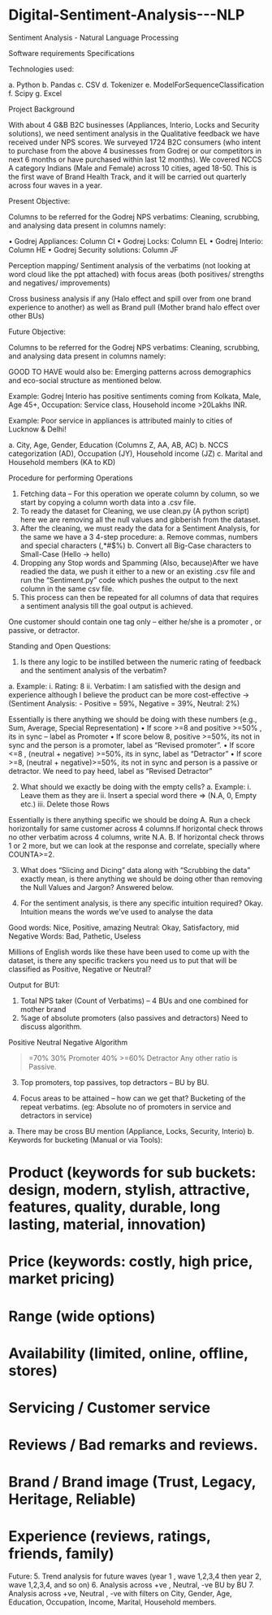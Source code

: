 # Digital-Sentiment-Analysis---NLP

Sentiment Analysis - Natural Language Processing

Software requirements Specifications

Technologies used:

a.	Python
b.	Pandas
c.	CSV
d.	Tokenizer
e.	ModelForSequenceClassification
f.	Scipy
g.	Excel




Project Background

With about 4 G&B B2C businesses (Appliances, Interio, Locks and Security solutions), we need sentiment analysis in the Qualitative feedback we have received under NPS scores.
We surveyed 1724 B2C consumers (who intent to purchase from the above 4 businesses from Godrej or our competitors in next 6 months or have purchased within last 12 months).
We covered NCCS A category Indians (Male and Female) across 10 cities, aged 18-50.
This is the first wave of Brand Health Track, and it will be carried out quarterly across four waves in a year.


Present Objective: 

Columns to be referred for the Godrej NPS verbatims: Cleaning, scrubbing, and analysing data present in columns namely:

•	Godrej Appliances: Column CI 
•	Godrej Locks: Column EL
•	Godrej Interio: Column HE
•	Godrej Security solutions: Column JF

Perception mapping/ Sentiment analysis of the verbatims (not looking at word cloud like the ppt attached) with focus areas (both positives/ strengths and negatives/ improvements) 

Cross business analysis if any (Halo effect and spill over from one brand experience to another) as well as Brand pull (Mother brand halo effect over other BUs)


Future Objective: 

Columns to be referred for the Godrej NPS verbatims: Cleaning, scrubbing, and analysing data present in columns namely:

GOOD TO HAVE would also be: Emerging patterns across demographics and eco-social structure as mentioned below.

Example: Godrej Interio has positive sentiments coming from Kolkata, Male, Age 45+, Occupation: Service class, Household income >20Lakhs INR.

Example: Poor service in appliances is attributed mainly to cities of Lucknow & Delhi!  

a.	City, Age, Gender, Education (Columns Z, AA, AB, AC)
b.	NCCS categorization (AD), Occupation (JY), Household income (JZ)
c.	Marital and Household members (KA to KD)

Procedure for performing Operations

1.	Fetching data – For this operation we operate column by column, so we start by copying a column worth data into a .csv file.
2.	To ready the dataset for Cleaning, we use clean.py (A python script) here we are removing all the null values and gibberish from the dataset.
3.	After the cleaning, we must ready the data for a Sentiment Analysis, for the same we have a 3 4-step procedure:
a.	Remove commas, numbers and special characters (,*#$%)
b.	Convert all Big-Case characters to Small-Case (Hello -> hello)
4.	Dropping any Stop words and Spamming (Also, because)After we have readied the data, we push it either to a new or an existing .csv file and run the “Sentiment.py” code which pushes the output to the next column in the same csv file.
5.	This process can then be repeated for all columns of data that requires a sentiment analysis till the goal output is achieved.

One customer should contain one tag only – either he/she is a promoter , or passive, or detractor.


Standing and Open Questions:

1.	Is there any logic to be instilled between the numeric rating of feedback and the sentiment analysis of the verbatim?

a.	Example: 
i.	Rating: 8
ii.	Verbatim: I am satisfied with the design and experience although I believe the product can be more cost-effective -> (Sentiment Analysis:  - Positive = 59%, Negative = 39%, Neutral: 2%)

Essentially is there anything we should be doing with these numbers (e.g., Sum, Average, Special Representation)
•	If score >=8 and positive >=50% , its in sync – label as Promoter
•	If score below 8, positive >=50%, its not in sync and the person is a promoter, label as “Revised promoter”.
•	If score <=8 , (neutral + negative) >=50%, its in sync, label as “Detractor”
•	If score >=8, (neutral + negative)>=50%, its not in sync and person is a passive or detractor. We need to pay heed, label as “Revised Detractor”

2.	What should we exactly be doing with the empty cells?
a.	Example: 
i.	Leave them as they are
ii.	Insert a special word there => (N.A, 0, Empty etc.)
iii.	Delete those Rows

Essentially is there anything specific we should be doing
A.	Run a check horizontally for same customer across 4 columns.If horizontal check throws no other verbatim across 4 columns, write N.A.
B.	If horizontal check throws 1 or 2 more, but we can look at the response and correlate, specially where COUNTA>=2.

3.	What does “Slicing and Dicing” data along with “Scrubbing the data” exactly mean, is there anything we should be doing other than removing the Null Values and Jargon?
Answered below.

4.	For the sentiment analysis, is there any specific intuition required?
Okay.
Intuition means the words we’ve used to analyse the data 

Good words: Nice, Positive, amazing
Neutral: Okay, Satisfactory, mid
Negative Words: Bad, Pathetic, Useless

Millions of English words like these have been used to come up with the dataset, is there any specific trackers you need us to put that will be classified as Positive, Negative or Neutral?



Output for BU1:
1.	Total NPS taker (Count of Verbatims) – 4 BUs and one combined for mother brand
2.	%age of absolute promoters (also passives and detractors)
Need to discuss algorithm. 

Positive	Neutral	Negative	Algorithm
>=70%	30%	Promoter
40%	>=60%	Detractor
Any other ratio is Passive.

3.	Top promoters, top passives, top detractors – BU by BU.

4.	Focus areas to be attained – how can we get that? Bucketing of the repeat verbatims. (eg: Absolute no of promoters in service and detractors in service) 

a. There may be cross BU mention (Appliance, Locks, Security, Interio)
b. Keywords for bucketing (Manual or via Tools):

# Product (keywords for sub buckets: design, modern, stylish, attractive, features, quality, durable, long lasting, material, innovation)
# Price (keywords: costly, high price, market pricing)
# Range (wide options)
# Availability (limited, online, offline, stores)
# Servicing / Customer service
# Reviews / Bad remarks and reviews.
# Brand / Brand image (Trust, Legacy, Heritage, Reliable)
# Experience (reviews, ratings, friends, family)




Future:
5.	Trend analysis for future waves (year 1 , wave 1,2,3,4 then year 2, wave 1,2,3,4, and so on)
6.	Analysis across +ve , Neutral, -ve BU by BU
7.	Analysis across +ve, Neutral , -ve with filters on City, Gender, Age, Education, Occupation, Income, Marital, Household members.






